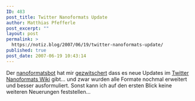 ```yaml
---
ID: 483
post_title: Twitter Nanoformats Update
author: Matthias Pfefferle
post_excerpt: ""
layout: post
permalink: >
  https://notiz.blog/2007/06/19/twitter-nanoformats-update/
published: true
post_date: 2007-06-19 10:43:14
---
```

<!-- wp:paragraph -->
<p>Der <a href="http://twitter.com/nanoformatsbot">nanoformatsbot</a> hat mir <a href="http://twitter.com/nanoformatsbot/statuses/110954702">gezwitschert</a> dass es neue Updates im <a href="http://twitternanoformats.wikispaces.com/">Twitter Nanoformats Wiki</a> gibt... und zwar wurden alle Formate nochmal erweitert und besser ausformuliert. Sonst kann ich auf den ersten Blick keine weiteren Neuerungen feststellen...</p>
<!-- /wp:paragraph -->
